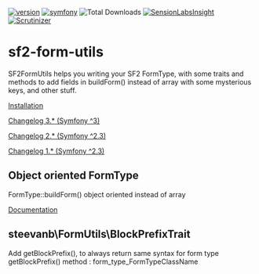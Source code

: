 [![version](https://img.shields.io/badge/version-2.1.2-green.svg)](https://github.com/steevanb/sf2-form-utils/tree/2.1.2)
[![symfony](https://img.shields.io/badge/symfony-%3E%3D%202.3-blue.svg)](https://symfony.com/)
![Total Downloads](https://poser.pugx.org/steevanb/sf2-form-utils/downloads)
[![SensionLabsInsight](https://img.shields.io/badge/SensionLabsInsight-platinum-brightgreen.svg)](https://insight.sensiolabs.com/projects/0f599bbe-1431-4f4c-aa7a-2b25c4c121df/analyses/28)
[![Scrutinizer](https://scrutinizer-ci.com/g/steevanb/sf2-form-utils/badges/quality-score.png?b=master)](https://scrutinizer-ci.com/g/steevanb/sf2-form-utils/)

sf2-form-utils
==============

SF2FormUtils helps you writing your SF2 FormType, with some traits and methods to add fields in buildForm() instead of array with some mysterious keys, and other stuff.

[Installation](Documentation/installation.md)

[Changelog 3.* (Symfony ^3)](Documentation/changelog_3_x.md)

[Changelog 2.* (Symfony ^2.3)](Documentation/changelog_2_x.md)

[Changelog 1.* (Symfony ^2.3)](Documentation/changelog_1_x.md)

Object oriented FormType
------------------------

FormType::buildForm() object oriented instead of array

[Documentation](Documentation/optionsbuilder.md)

steevanb\FormUtils\BlockPrefixTrait
-----------------------------------

Add getBlockPrefix(), to always return same syntax for form type getBlockPrefix() method : form_type_FormTypeClassName
